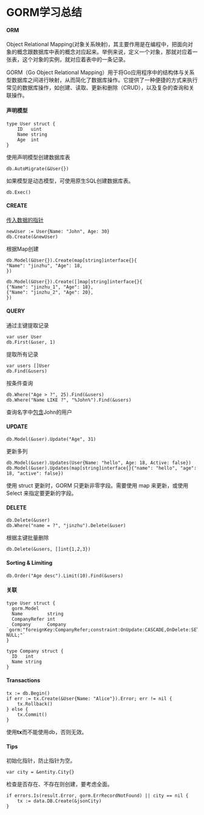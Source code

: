 # GORM学习总结




#### ORM

Object Relational Mapping(对象关系映射)，其主要作用是在编程中，把面向对象的概念跟数据库中表的概念对应起来。举例来说，定义一个对象，那就对应着一张表，这个对象的实例，就对应着表中的一条记录。

GORM（Go Object Relational Mapping）用于将Go应用程序中的结构体与关系型数据库之间进行映射，从而简化了数据库操作。它提供了一种便捷的方式来执行常见的数据库操作，如创建、读取、更新和删除（CRUD），以及复杂的查询和关联操作。

#### 声明模型
```
type User struct {
    ID   uint
    Name string
    Age  int
}
```

使用声明模型创建数据库表
```
db.AutoMigrate(&User{})
```

如果模型是动态模型，可使用原生SQL创建数据库表。
```
db.Exec()
```


#### CREATE

<u>传入数据的指针</u>
```
newUser := User{Name: "John", Age: 30}
db.Create(&newUser)
```
根据Map创建
```
db.Model(&User{}).Create(map[string]interface{}{
"Name": "jinzhu", "Age": 18,
})

db.Model(&User{}).Create([]map[string]interface{}{
{"Name": "jinzhu_1", "Age": 18},
{"Name": "jinzhu_2", "Age": 20},
})
```

#### QUERY

通过主键提取记录
```
var user User
db.First(&user, 1)
```
提取所有记录
```
var users []User
db.Find(&users) 
```

按条件查询

```
db.Where("Age > ?", 25).Find(&users) 
db.Where("Name LIKE ?", "%John%").Find(&users) 
```
查询名字中<u>包含</u>John的用户

#### UPDATE

```
db.Model(&user).Update("Age", 31)
```
更新多列
```
db.Model(&user).Updates(User{Name: "hello", Age: 18, Active: false})
db.Model(&user).Updates(map[string]interface{}{"name": "hello", "age": 18, "active": false})
```
使用 struct 更新时，GORM 只更新非零字段。需要使用 map 来更新，或使用 Select 来指定要更新的字段。

#### DELETE
```
db.Delete(&user)
db.Where("name = ?", "jinzhu").Delete(&user)
```
根据主键批量删除
```
db.Delete(&users, []int{1,2,3})
```

#### Sorting & Limiting

```
db.Order("Age desc").Limit(10).Find(&users)
```

#### 关联

```
type User struct {
  gorm.Model
  Name         string
  CompanyRefer int
  Company      Company `gorm:"foreignKey:CompanyRefer;constraint:OnUpdate:CASCADE,OnDelete:SET NULL;"`
}

type Company struct {
  ID   int
  Name string
}
```

#### Transactions
```
tx := db.Begin()
if err := tx.Create(&User{Name: "Alice"}).Error; err != nil {
    tx.Rollback()
} else {
    tx.Commit()
}
```

使用**tx**而不能使用db，否则无效。

#### Tips

初始化指针，防止指针为空。

``` 
var city = &entity.City{}
```

检查是否存在、不存在则创建，要考虑全面。

``` 
if errors.Is(result.Error, gorm.ErrRecordNotFound) || city == nil {
    tx := data.DB.Create(&jsonCity)
}
```



